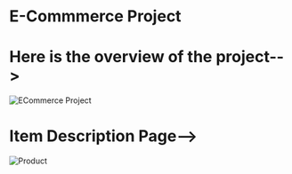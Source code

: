 # E-Commmerce Project
# Here is the overview of the project-->
![ECommerce Project](https://github.com/user-attachments/assets/132ccc3d-445c-46bb-b01d-63a28b95bce3)
# Item Description Page-->
![Product](https://github.com/user-attachments/assets/633d3844-2911-4e4c-9fe4-5c43d05655da)
